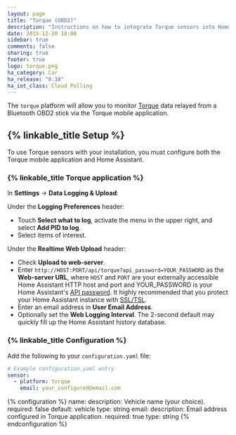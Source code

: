 ```yaml
---
layout: page
title: "Torque (OBD2)"
description: "Instructions on how to integrate Torque sensors into Home Assistant."
date: 2015-12-20 18:00
sidebar: true
comments: false
sharing: true
footer: true
logo: torque.png
ha_category: Car
ha_release: "0.10"
ha_iot_class: Cloud Polling
---
```


The `torque` platform will allow you to monitor [Torque](http://torque-bhp.com/) data relayed from a Bluetooth OBD2 stick via the Torque mobile application.

## {% linkable_title Setup %}

To use Torque sensors with your installation, you must configure both the Torque mobile application and Home Assistant.

### {% linkable_title Torque application %}

In **Settings** -> **Data Logging & Upload**:

Under the **Logging Preferences** header:

- Touch **Select what to log**, activate the menu in the upper right, and select **Add PID to log**.
- Select items of interest.

Under the **Realtime Web Upload** header:

- Check **Upload to web-server**.
- Enter `http://HOST:PORT/api/torque?api_password=YOUR_PASSWORD` as the **Web-server URL**, where `HOST` and `PORT` are your externally accessible Home Assistant HTTP host and port and YOUR_PASSWORD is your Home Assistant's [API password](/components/http/). It highly recommended that you protect your Home Assistant instance with [SSL/TSL](/docs/ecosystem/certificates/).
- Enter an email address in **User Email Address**.
- Optionally set the **Web Logging Interval**. The 2-second default may quickly fill up the Home Assistant history database.

### {% linkable_title Configuration %}

Add the following to your `configuration.yaml` file:

```yaml
# Example configuration.yaml entry
sensor:
  - platform: torque
    email: your_configured@email.com
```

{% configuration %}
name:
  description: Vehicle name (your choice).
  required: false
  default: vehicle
  type: string
email:
  description: Email address configured in Torque application.
  required: true
  type: string
{% endconfiguration %}
